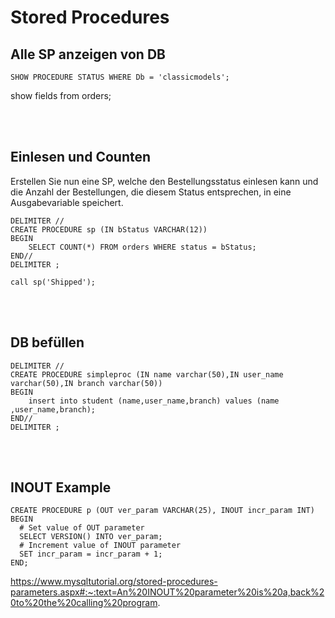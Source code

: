 # Stored Procedures


## Alle SP anzeigen von DB
```
SHOW PROCEDURE STATUS WHERE Db = 'classicmodels';
```



show fields from orders;

<br>
<br>


## Einlesen und Counten
Erstellen Sie nun eine SP, welche den Bestellungsstatus einlesen kann und die Anzahl der Bestellungen, die diesem Status entsprechen, in eine Ausgabevariable speichert.


```
DELIMITER //
CREATE PROCEDURE sp (IN bStatus VARCHAR(12))
BEGIN 
    SELECT COUNT(*) FROM orders WHERE status = bStatus;
END//
DELIMITER ;
```


```
call sp('Shipped');
```

<br>
<br>


## DB befüllen
```
DELIMITER //
CREATE PROCEDURE simpleproc (IN name varchar(50),IN user_name varchar(50),IN branch varchar(50))
BEGIN
    insert into student (name,user_name,branch) values (name ,user_name,branch);
END//
DELIMITER ;
```



<br>
<br>

## INOUT Example

```
CREATE PROCEDURE p (OUT ver_param VARCHAR(25), INOUT incr_param INT)
BEGIN
  # Set value of OUT parameter
  SELECT VERSION() INTO ver_param;
  # Increment value of INOUT parameter
  SET incr_param = incr_param + 1;
END;
```

https://www.mysqltutorial.org/stored-procedures-parameters.aspx#:~:text=An%20INOUT%20parameter%20is%20a,back%20to%20the%20calling%20program.